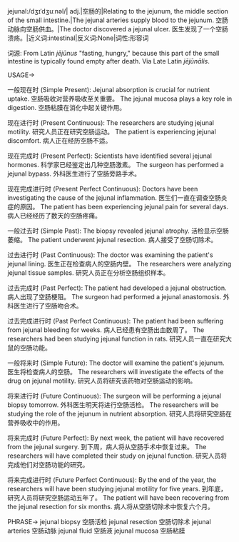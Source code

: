 jejunal:/dʒɪˈdʒuːnəl/| adj.|空肠的|Relating to the jejunum, the middle section of the small intestine.|The jejunal arteries supply blood to the jejunum. 空肠动脉向空肠供血。|The doctor discovered a jejunal ulcer. 医生发现了一个空肠溃疡。|近义词:intestinal|反义词:None|词性:形容词

词源: From Latin *jējūnus*  "fasting, hungry,"  because this part of the small intestine is typically found empty after death.  Via Late Latin *jējūnālis*.

USAGE->

一般现在时 (Simple Present):
Jejunal absorption is crucial for nutrient uptake.  空肠吸收对营养吸收至关重要。
The jejunal mucosa plays a key role in digestion. 空肠粘膜在消化中起关键作用。


现在进行时 (Present Continuous):
The researchers are studying jejunal motility. 研究人员正在研究空肠运动。
The patient is experiencing jejunal discomfort. 病人正在经历空肠不适。


现在完成时 (Present Perfect):
Scientists have identified several jejunal hormones. 科学家已经鉴定出几种空肠激素。
The surgeon has performed a jejunal bypass. 外科医生进行了空肠旁路手术。


现在完成进行时 (Present Perfect Continuous):
Doctors have been investigating the cause of the jejunal inflammation. 医生们一直在调查空肠炎症的原因。
The patient has been experiencing jejunal pain for several days. 病人已经经历了数天的空肠疼痛。


一般过去时 (Simple Past):
The biopsy revealed jejunal atrophy. 活检显示空肠萎缩。
The patient underwent jejunal resection. 病人接受了空肠切除术。


过去进行时 (Past Continuous):
The doctor was examining the patient's jejunal lining. 医生正在检查病人的空肠内壁。
The researchers were analyzing jejunal tissue samples. 研究人员正在分析空肠组织样本。


过去完成时 (Past Perfect):
The patient had developed a jejunal obstruction. 病人出现了空肠梗阻。
The surgeon had performed a jejunal anastomosis. 外科医生进行了空肠吻合术。


过去完成进行时 (Past Perfect Continuous):
The patient had been suffering from jejunal bleeding for weeks. 病人已经患有空肠出血数周了。
The researchers had been studying jejunal function in rats. 研究人员一直在研究大鼠的空肠功能。


一般将来时 (Simple Future):
The doctor will examine the patient's jejunum. 医生将检查病人的空肠。
The researchers will investigate the effects of the drug on jejunal motility. 研究人员将研究该药物对空肠运动的影响。


将来进行时 (Future Continuous):
The surgeon will be performing a jejunal biopsy tomorrow. 外科医生明天将进行空肠活检。
The researchers will be studying the role of the jejunum in nutrient absorption. 研究人员将研究空肠在营养吸收中的作用。


将来完成时 (Future Perfect):
By next week, the patient will have recovered from the jejunal surgery. 到下周，病人将从空肠手术中恢复过来。
The researchers will have completed their study on jejunal function. 研究人员将完成他们对空肠功能的研究。


将来完成进行时 (Future Perfect Continuous):
By the end of the year, the researchers will have been studying jejunal motility for five years. 到年底，研究人员将研究空肠运动五年了。
The patient will have been recovering from the jejunal resection for six months. 病人将从空肠切除术中恢复六个月。


PHRASE->
jejunal biopsy  空肠活检
jejunal resection  空肠切除术
jejunal arteries  空肠动脉
jejunal fluid  空肠液
jejunal mucosa  空肠粘膜

